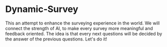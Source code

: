# Dynamic-Survey
This an attempt to enhance the surveying experience in the world. We will connect the strength of AI, to make every survey more meaningful and feedback oriented. The idea is that every next questions will be decided by the answer of the previous questions. Let's do it!
